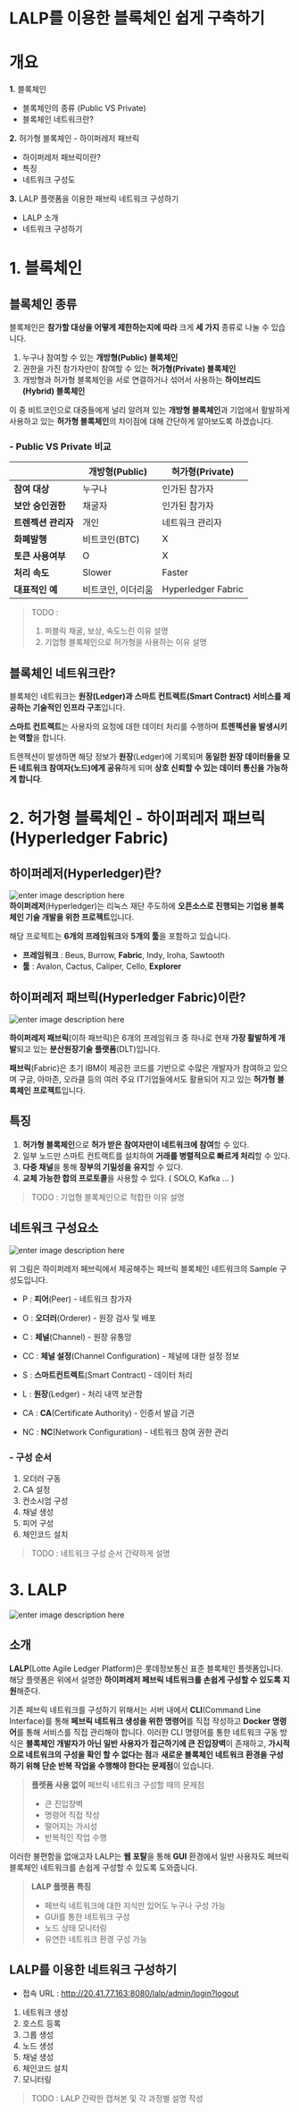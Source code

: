 
<h1 id="lalp를-이용한-블록체인-쉽게-구축하기">LALP를 이용한 블록체인 쉽게 구축하기</h1>
<h1 id="개요">개요</h1>
<p><strong>1.</strong> 블록체인</p>
<ul>
<li>블록체인의 종류 (Public VS Private)</li>
<li>블록체인 네트워크란?</li>
</ul>
<p><strong>2.</strong> 허가형 블록체인 - 하이퍼레저 패브릭</p>
<ul>
<li>하이퍼레저 패브릭이란?</li>
<li>특징</li>
<li>네트워크 구성도</li>
</ul>
<p><strong>3.</strong> LALP 플랫폼을 이용한 패브릭 네트워크 구성하기</p>
<ul>
<li>LALP 소개</li>
<li>네트워크 구성하기</li>
</ul>
<h1 id="블록체인">1. 블록체인</h1>
<h2 id="블록체인-종류">블록체인 종류</h2>
<p>블록체인은 <strong>참가할 대상을 어떻게 제한하는지에 따라</strong> 크게 <strong>세 가지</strong> 종류로 나눌 수 있습니다.</p>
<ol>
<li>누구나 참여할 수 있는 <strong>개방형(Public) 블록체인</strong></li>
<li>권한을 가진 참가자만이 참여할 수 있는 <strong>허가형(Private) 블록체인</strong></li>
<li>개방형과 허가형 블록체인을 서로 연결하거나 섞어서 사용하는 <strong>하이브리드(Hybrid) 블록체인</strong></li>
</ol>
<p>이 중 비트코인으로 대중들에게 널리 알려져 있는 <strong>개방형 블록체인</strong>과 기업에서 활발하게 사용하고 있는 <strong>허가형 블록체인</strong>의 차이점에 대해 간단하게 알아보도록 하겠습니다.</p>
<h3 id="public-vs-private-비교">- Public VS Private 비교</h3>

<table>
<thead>
<tr>
<th></th>
<th>개방형(Public)</th>
<th>허가형(Private)</th>
</tr>
</thead>
<tbody>
<tr>
<td><strong>참여 대상</strong></td>
<td>누구나</td>
<td>인가된 참가자</td>
</tr>
<tr>
<td><strong>보안 승인권한</strong></td>
<td>채굴자</td>
<td>인가된 참가자</td>
</tr>
<tr>
<td><strong>트렌젝션 관리자</strong></td>
<td>개인</td>
<td>네트워크 관리자</td>
</tr>
<tr>
<td><strong>화폐발행</strong></td>
<td>비트코인(BTC)</td>
<td>X</td>
</tr>
<tr>
<td><strong>토큰 사용여부</strong></td>
<td>O</td>
<td>X</td>
</tr>
<tr>
<td><strong>처리 속도</strong></td>
<td>Slower</td>
<td>Faster</td>
</tr>
<tr>
<td><strong>대표적인 예</strong></td>
<td>비트코인, 이더리움</td>
<td>Hyperledger Fabric</td>
</tr>
</tbody>
</table><blockquote>
<p>TODO :</p>
<ol>
<li>퍼블릭 채굴, 보상, 속도느린 이유 설명</li>
<li>기업형 블록체인으로 허가형을 사용하는 이유 설명</li>
</ol>
</blockquote>
<h2 id="블록체인-네트워크란">블록체인 네트워크란?</h2>
<p>블록체인 네트워크는 <strong>원장(Ledger)과 스마트 컨트렉트(Smart Contract) 서비스를 제공하는 기술적인 인프라 구조</strong>입니다.</p>
<p><strong>스마트 컨트렉트</strong>는 사용자의 요청에 대한 데이터 처리를 수행하며 <strong>트렌젝션을 발생시키는 역할</strong>을 합니다.</p>
<p>트렌젝션이 발생하면 해당 정보가 <strong>원장</strong>(Ledger)에 기록되며 <strong>동일한 원장 데이터들을 모든 네트워크 참여자(노드)에게 공유</strong>하게 되며 <strong>상호 신뢰할 수 있는 데이터 통신을 가능하게 합니다</strong>.</p>
<h1 id="허가형-블록체인---하이퍼레저-패브릭hyperledger-fabric">2. 허가형 블록체인 - 하이퍼레저 패브릭(Hyperledger Fabric)</h1>
<h2 id="하이퍼레저hyperledger란">하이퍼레저(Hyperledger)란?</h2>
<p><img src="https://www.hyperledger.org/wp-content/uploads/2016/09/logo_hl_new.png" alt="enter image description here"><br>
<strong>하이퍼레저</strong>(Hyperledger)는 리눅스 재단 주도하에 <strong>오픈소스로 진행되는 기업용 블록체인 기술 개발을 위한  프로젝트</strong>입니다.</p>
<p>해당 프로젝트는 <strong>6개의 프레임워크</strong>와 <strong>5개의 툴</strong>을 포함하고 있습니다.</p>
<ul>
<li><strong>프레임워크</strong> : Beus, Burrow, <strong>Fabric</strong>, Indy, Iroha, Sawtooth</li>
<li><strong>툴</strong> : Avalon, Cactus, Caliper, Cello, <strong>Explorer</strong></li>
</ul>
<h2 id="하이퍼레저-패브릭hyperledger-fabric이란">하이퍼레저 패브릭(Hyperledger Fabric)이란?</h2>
<p><img src="https://www.hyperledger.org/wp-content/uploads/2018/03/Hyperledger_Fabric_Logo_Color-1-300x84.png" alt="enter image description here"></p>
<p><strong>하이퍼레저 패브릭</strong>(이하 패브릭)은 6개의 프레임워크 중 하나로 현재 <strong>가장 활발하게 개발</strong>되고 있는 <strong>분산원장기술 플랫폼</strong>(DLT)입니다.</p>
<p><strong>패브릭</strong>(Fabric)은 초기 IBM이 제공한 코드를 기반으로 수많은 개발자가 참여하고 있으며 구글, 아마존, 오라클 등의 여러 주요 IT기업들에서도 활용되어 지고 있는 <strong>허가형 블록체인 프로젝트</strong>입니다.</p>
<h2 id="특징">특징</h2>
<ol>
<li><strong>허가형 블록체인</strong>으로 <strong>허가 받은 참여자만이 네트워크에 참여</strong>할 수 있다.</li>
<li>일부 노드만 스마트 컨트랙트를 설치하여 <strong>거래를 병렬적으로 빠르게 처리</strong>할 수 있다.</li>
<li><strong>다중 채널</strong>을 통해 <strong>장부의 기밀성을 유지</strong>할 수 있다.</li>
<li><strong>교체 가능한 합의 프로토콜</strong>을 사용할 수 있다. ( SOLO, Kafka … )</li>
</ol>
<blockquote>
<p>TODO : 기업형 블록체인으로 적합한 이유 설명</p>
</blockquote>
<h2 id="네트워크-구성요소">네트워크 구성요소</h2>
<p><img src="https://hyperledger-fabric.readthedocs.io/en/release-2.0/_images/network.diagram.1.png" alt="enter image description here"></p>
<p>위 그림은 하이퍼레저 페브릭에서 제공해주는 페브릭 블록체인 네트워크의 Sample 구성도입니다.</p>
<ul>
<li>
<p>P : <strong>피어</strong>(Peer) - 네트워크 참가자</p>
</li>
<li>
<p>O : <strong>오더러</strong>(Orderer) - 원장 검사 및 배포</p>
</li>
<li>
<p>C : <strong>체널</strong>(Channel) - 원장 유통망</p>
</li>
<li>
<p>CC : <strong>체널 설정</strong>(Channel Configuration) - 체널에 대한 설정 정보</p>
</li>
<li>
<p>S : <strong>스마트컨트렉트</strong>(Smart Contract) - 데이터 처리</p>
</li>
<li>
<p>L : <strong>원장</strong>(Ledger) - 처리 내역 보관함</p>
</li>
<li>
<p>CA : <strong>CA</strong>(Certificate Authority) - 인증서 발급 기관</p>
</li>
<li>
<p>NC : <strong>NC</strong>(Network Configuration) - 네트워크 참여 권한 관리</p>
</li>
</ul>
<h3 id="구성-순서">- 구성 순서</h3>
<ol>
<li>오더러 구동</li>
<li>CA 설정</li>
<li>컨소시엄 구성</li>
<li>채널 생성</li>
<li>피어 구성</li>
<li>체인코드 설치</li>
</ol>
<blockquote>
<p>TODO : 네트워크 구성 순서 간략하게 설명</p>
</blockquote>
<h1 id="lalp">3. LALP</h1>
<p><img src="http://20.41.77.163:8080/lalp/resources/images/LALP_logo_black.png" alt="enter image description here"></p>
<h2 id="소개">소개</h2>
<p><strong>LALP</strong>(Lotte Agile Ledger Platform)은 롯데정보통신 표준 블록체인 플렛폼입니다. 해당 플렛폼은 위에서 설명한 <strong>하이퍼레저 페브릭 네트워크를 손쉽게 구성할 수 있도록 지원</strong>해준다.</p>
<p>기존 페브릭 네트워크를 구성하기 위해서는 서버 내에서 <strong>CLI</strong>(Command Line Interface)를 통해 <strong>페브릭 네트워크 생성을 위한 명령어</strong>를 직접 작성하고 <strong>Docker 명령어</strong>를 통해 서비스를 직접 관리해야 합니다. 이러한 CLI 명령어를 통한 네트워크 구동 방식은 <strong>블록체인 개발자가 아닌 일반 사용자가 접근하기에 큰 진입장벽</strong>이 존재하고, <strong>가시적으로 네트워크의 구성을 확인 할 수 없다는 점</strong>과 <strong>새로운 블록체인 네트워크 환경을 구성하기 위해 단순 반복 작업을 수행해야 한다는 문제점</strong>이 있습니다.</p>
<blockquote>
<p><strong>플렛폼 사용 없이</strong> 페브릭 네트워크 구성할 때의 문제점</p>
<ul>
<li>큰 진입장벽</li>
<li>명령어 직접 작성</li>
<li>떨어지는 가시성</li>
<li>반복적인 작업 수행</li>
</ul>
</blockquote>
<p>이러한 불편함을 없애고자 LALP는 <strong>웹 포탈</strong>을 통해 <strong>GUI</strong> 환경에서 일반 사용자도 페브릭 블록체인 네트워크를 손쉽게 구성할 수 있도록 도와줍니다.</p>
<blockquote>
<p><strong>LALP 플렛폼 특징</strong></p>
<ul>
<li>페브릭 네트워크에 대한 지식만 있어도 누구나 구성 가능</li>
<li>GUI를 통한 네트워크 구성</li>
<li>노드 상태 모니터링</li>
<li>유연한 네트워크 환경 구성 가능</li>
</ul>
</blockquote>
<h2 id="lalp를-이용한-네트워크-구성하기">LALP를 이용한 네트워크 구성하기</h2>
<ul>
<li>접속 URL : <a href="http://20.41.77.163:8080/lalp/admin/login?logout">http://20.41.77.163:8080/lalp/admin/login?logout</a></li>
</ul>
<ol>
<li>네트워크 생성</li>
<li>호스트 등록</li>
<li>그룹 생성</li>
<li>노드 생성</li>
<li>채널 생성</li>
<li>체인코드 설치</li>
<li>모니터링</li>
</ol>
<blockquote>
<p>TODO : LALP 간략한 캡쳐본 및 각 과정별 설명 작성</p>
</blockquote>

